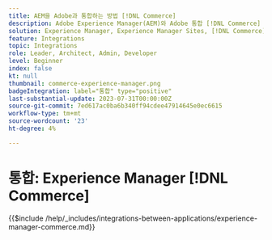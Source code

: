```yaml
---
title: AEM을 Adobe과 통합하는 방법 [!DNL Commerce]
description: Adobe Experience Manager(AEM)와 Adobe 통합 [!DNL Commerce] 매력적인 쇼핑 경험을 구축하십시오.
solution: Experience Manager, Experience Manager Sites, [!DNL Commerce]
feature: Integrations
topic: Integrations
role: Leader, Architect, Admin, Developer
level: Beginner
index: false
kt: null
thumbnail: commerce-experience-manager.png
badgeIntegration: label="통합" type="positive"
last-substantial-update: 2023-07-31T00:00:00Z
source-git-commit: 7ed617ac0ba6b340ff94cdee47914645e0ec6615
workflow-type: tm+mt
source-wordcount: '23'
ht-degree: 4%

---
```



# 통합: Experience Manager [!DNL Commerce]

{{$include /help/_includes/integrations-between-applications/experience-manager-commerce.md}}
